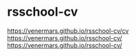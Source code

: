 # rsschool-cv
https://venermars.github.io/rsschool-cv/cv
https://venermars.github.io/rsschool-cv/
https://venermars.github.io/rsschool-cv/

